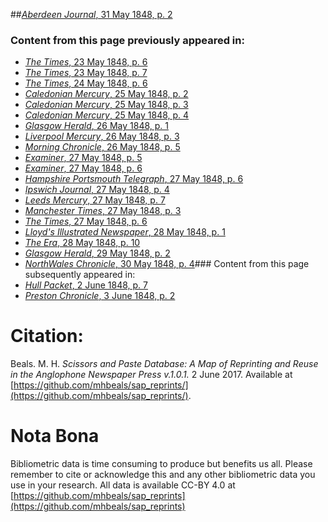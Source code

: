 ##[*Aberdeen Journal*, 31 May 1848, p. 2](https://mhbeals.github.io/sap_html/Aberdeen-Journal/Aberdeen-Journal-31-May-1848-p-2)

### Content from this page previously appeared in:
+ [*The Times*, 23 May 1848, p. 6](https://mhbeals.github.io/sap_html/The-Times/The-Times-23-May-1848-p-6)
+ [*The Times*, 23 May 1848, p. 7](https://mhbeals.github.io/sap_html/The-Times/The-Times-23-May-1848-p-7)
+ [*The Times*, 24 May 1848, p. 6](https://mhbeals.github.io/sap_html/The-Times/The-Times-24-May-1848-p-6)
+ [*Caledonian Mercury*, 25 May 1848, p. 2](https://mhbeals.github.io/sap_html/Caledonian-Mercury/Caledonian-Mercury-25-May-1848-p-2)
+ [*Caledonian Mercury*, 25 May 1848, p. 3](https://mhbeals.github.io/sap_html/Caledonian-Mercury/Caledonian-Mercury-25-May-1848-p-3)
+ [*Caledonian Mercury*, 25 May 1848, p. 4](https://mhbeals.github.io/sap_html/Caledonian-Mercury/Caledonian-Mercury-25-May-1848-p-4)
+ [*Glasgow Herald*, 26 May 1848, p. 1](https://mhbeals.github.io/sap_html/Glasgow-Herald/Glasgow-Herald-26-May-1848-p-1)
+ [*Liverpool Mercury*, 26 May 1848, p. 3](https://mhbeals.github.io/sap_html/Liverpool-Mercury/Liverpool-Mercury-26-May-1848-p-3)
+ [*Morning Chronicle*, 26 May 1848, p. 5](https://mhbeals.github.io/sap_html/Morning-Chronicle/Morning-Chronicle-26-May-1848-p-5)
+ [*Examiner*, 27 May 1848, p. 5](https://mhbeals.github.io/sap_html/Examiner/Examiner-27-May-1848-p-5)
+ [*Examiner*, 27 May 1848, p. 6](https://mhbeals.github.io/sap_html/Examiner/Examiner-27-May-1848-p-6)
+ [*Hampshire Portsmouth Telegraph*, 27 May 1848, p. 6](https://mhbeals.github.io/sap_html/Hampshire-Portsmouth-Telegraph/Hampshire-Portsmouth-Telegraph-27-May-1848-p-6)
+ [*Ipswich Journal*, 27 May 1848, p. 4](https://mhbeals.github.io/sap_html/Ipswich-Journal/Ipswich-Journal-27-May-1848-p-4)
+ [*Leeds Mercury*, 27 May 1848, p. 7](https://mhbeals.github.io/sap_html/Leeds-Mercury/Leeds-Mercury-27-May-1848-p-7)
+ [*Manchester Times*, 27 May 1848, p. 3](https://mhbeals.github.io/sap_html/Manchester-Times/Manchester-Times-27-May-1848-p-3)
+ [*The Times*, 27 May 1848, p. 6](https://mhbeals.github.io/sap_html/The-Times/The-Times-27-May-1848-p-6)
+ [*Lloyd's Illustrated Newspaper*, 28 May 1848, p. 1](https://mhbeals.github.io/sap_html/Lloyd's-Illustrated-Newspaper/Lloyd's-Illustrated-Newspaper-28-May-1848-p-1)
+ [*The Era*, 28 May 1848, p. 10](https://mhbeals.github.io/sap_html/The-Era/The-Era-28-May-1848-p-10)
+ [*Glasgow Herald*, 29 May 1848, p. 2](https://mhbeals.github.io/sap_html/Glasgow-Herald/Glasgow-Herald-29-May-1848-p-2)
+ [*NorthWales Chronicle*, 30 May 1848, p. 4](https://mhbeals.github.io/sap_html/NorthWales-Chronicle/NorthWales-Chronicle-30-May-1848-p-4)### Content from this page subsequently appeared in:
+ [*Hull Packet*, 2 June 1848, p. 7](https://mhbeals.github.io/sap_html/Hull-Packet/Hull-Packet-2-June-1848-p-7)
+ [*Preston Chronicle*, 3 June 1848, p. 2](https://mhbeals.github.io/sap_html/Preston-Chronicle/Preston-Chronicle-3-June-1848-p-2)
                    
# Citation: 

Beals. M. H. *Scissors and Paste Database: A Map of Reprinting and Reuse in the Anglophone Newspaper Press v.1.0.1.* 2 June 2017. Available at [https://github.com/mhbeals/sap_reprints/](https://github.com/mhbeals/sap_reprints/). 
                    
# Nota Bona

Bibliometric data is time consuming to produce but benefits us all. Please remember to cite or acknowledge this and any other bibliometric data you use in your research. All data is available CC-BY 4.0 at [https://github.com/mhbeals/sap_reprints](https://github.com/mhbeals/sap_reprints)